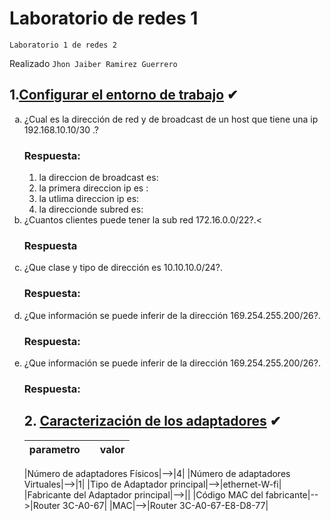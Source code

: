 # Laboratorio de redes 1 
<p><code>Laboratorio 1 de redes 2</code></p>
<p>Realizado <code>Jhon Jaiber Ramirez Guerrero</code>

## 1.[Configurar el entorno de trabajo](#) ✔

<ol type="a">

<li>¿Cual es la dirección de red y de broadcast de un host que tiene una ip 192.168.10.10/30 .? </li>

### Respuesta:

1. la direccion de broadcast es:
2. la primera direccion ip es :
3. la utlima direccion ip es:
4. la direccionde subred es:

<li>¿Cuantos clientes puede tener la sub red 172.16.0.0/22?.<</li>

### Respuesta

<li> ¿Que clase y tipo de dirección es 10.10.10.0/24?.</li>

### Respuesta:

<li> ¿Que información se puede inferir de la dirección 169.254.255.200/26?.</li>

### Respuesta:

<li>¿Que información se puede inferir de la dirección 169.254.255.200/26?.</li>

### Respuesta:

## 2. [Caracterización de los adaptadores](#) ✔
|parametro||valor|
|--|:--:|--:|

|Número de adaptadores Físicos|-->|4|
|Número de adaptadores Virtuales|-->|1|
|Tipo de Adaptador principal|-->|ethernet-W-fi|
|Fabricante del Adaptador principal|-->||
|Código MAC del fabricante|-->|Router 3C-A0-67|
|MAC|-->|Router 3C-A0-67-E8-D8-77|

